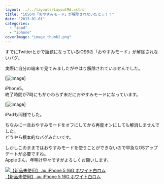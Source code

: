 ```yaml
---
layout: ../../layouts/LayoutMd.astro
title: "iOS6の「おやすみモード」が解除されないだとっ！？"
date: "2013-01-01"
categories: 
  - "ipad"
  - "iphone"
coverImage: "image_thumb2.png"
---
```


すでにTwitterとかで話題になっているiOS6の「おやすみモード」が解除されないバグ。

実際に自分の端末で見てみましたがやはり解除されていませんでした。

[![image](/wp/images/image_thumb.png "image")]

iPhone5。  
終了時間が7時にもかかわらず未だにおやすみモードになっています。

[![image](/wp/images/image_thumb1.png "image")]

iPadも同様でした。

ちなみに一旦おやすみモードをオフにしてから再度オンにしても解消しませんでした。  
どうやら根本的なバグみたいです。

しかしこのままではおやすみモードを使うことができないので早急なOSアップデートが必要ですね。  
Appleさん，年明け早々ですがよろしくお願いします。

[![【新品未使用】 au iPhone 5 16G ホワイト白ロム](/wp/images/31Ax0vmAChL._SL160_.jpg)  
【新品未使用】 au iPhone 5 16G ホワイト白ロム  
](https://www.amazon.co.jp/exec/obidos/ASIN/B009EPILNK/mizuka123-22/ref=nosim)
